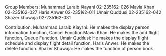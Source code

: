 Group Members:
Muhammad Laraib Kiayani        02-235162-026
Mavia Khan                     02-235162-027
Haris Anwer                    02-235162-011
Umair Quddusi                  02-235162-042
Shazer khuwaja                 02-235162-031

Contribution:
Muhammad Laraib Kiayani: He makes the display person information function, Cancel Function
Mavia Khan: He makes the add flight function, Queue Function.
Umair Quddusi: He makes the display flight schedule and display flight detail function.
Haris Anwer: He makes the delete function.
Shazer Khuwaja: He makes the function of person book
